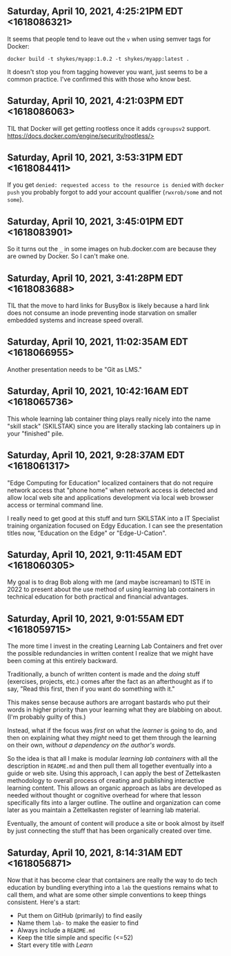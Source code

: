 ## Saturday, April 10, 2021, 4:25:21PM EDT <1618086321>

It seems that people tend to leave out the `v` when using semver tags
for Docker:

```
docker build -t shykes/myapp:1.0.2 -t shykes/myapp:latest .
```

It doesn't stop you from tagging however you want, just seems to be a
common practice. I've confirmed this with those who know best.

## Saturday, April 10, 2021, 4:21:03PM EDT <1618086063>

TIL that Docker will get getting rootless once it adds `cgroupsv2`
support. https://docs.docker.com/engine/security/rootless/>

## Saturday, April 10, 2021, 3:53:31PM EDT <1618084411>

If you get `denied: requested access to the resource is denied` with
`docker push` you probably forgot to add your account qualifier
(`rwxrob/some` and not `some`).

## Saturday, April 10, 2021, 3:45:01PM EDT <1618083901>

So it turns out the `_` in some images on hub.docker.com are because
they are owned by Docker. So I can't make one. 

## Saturday, April 10, 2021, 3:41:28PM EDT <1618083688>

TIL that the move to hard links for BusyBox is likely because a hard
link does not consume an inode preventing inode starvation on smaller
embedded systems and increase speed overall.

## Saturday, April 10, 2021, 11:02:35AM EDT <1618066955>

Another presentation needs to be "Git as LMS."

## Saturday, April 10, 2021, 10:42:16AM EDT <1618065736>

This whole learning lab container thing plays really nicely into the
name "skill stack" (SKILSTAK) since you are literally stacking lab
containers up in your "finished" pile.

## Saturday, April 10, 2021, 9:28:37AM EDT <1618061317>

"Edge Computing for Education" localized containers that do not require
network access that "phone home" when network access is detected and
allow local web site and applications development via local web browser
access or terminal command line.

I really need to get good at this stuff and turn SKILSTAK into a IT
Specialist training organization focused on Edgy Education. I can see
the presentation titles now, "Education on the Edge" or "Edge-U-Cation".

## Saturday, April 10, 2021, 9:11:45AM EDT <1618060305>

My goal is to drag Bob along with me (and maybe iscreaman) to ISTE in
2022 to present about the use method of using learning lab containers in
technical education for both practical and financial advantages.

## Saturday, April 10, 2021, 9:01:55AM EDT <1618059715>

The more time I invest in the creating Learning Lab Containers and fret
over the possible redundancies in written content I realize that we
might have been coming at this entirely backward. 

Traditionally, a bunch of written content is made and the *doing* stuff
(exercises, projects, etc.) comes after the fact as an afterthought as
if to say, "Read this first, then if you want do something with it." 

This makes sense because authors are arrogant bastards who put their
words in higher priority than your learning what they are blabbing on
about. (I'm probably guilty of this.)

Instead, what if the focus was *first* on what the *learner* is going to
do, and then on explaining what they *might* need to get them through
the learning on their own, *without a dependency on the author's words.*

So the idea is that all I make is modular *learning lab containers*
with all the description in `README.md` and then pull them all together
eventually into a guide or web site. Using this approach, I can apply
the best of Zettelkasten methodology to overall process of creating and
publishing interactive learning content. This allows an organic approach
as labs are developed as needed without thought or cognitive overhead
for where that lesson specifically fits into a larger outline. The
outline and organization can come later as you maintain a Zettelkasten
register of learning lab material.

Eventually, the amount of content will produce a site or book almost by
itself by just connecting the stuff that has been organically created
over time.

## Saturday, April 10, 2021, 8:14:31AM EDT <1618056871>

Now that it has become clear that containers are really the way to do
tech education by bundling everything into a `lab` the questions remains
what to call them, and what are some other simple conventions to keep
things consistent. Here's a start:

* Put them on GitHub (primarily) to find easily
* Name them `lab-` to make the easier to find
* Always include a `README.md`
* Keep the title simple and specific (<=52)
* Start every title with *Learn*


